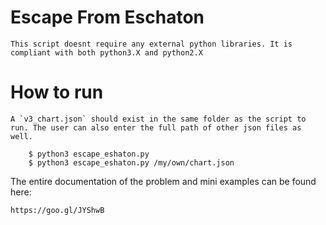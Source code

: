 # Escape From Eschaton

    This script doesnt require any external python libraries. It is
    compliant with both python3.X and python2.X

# How to run

    A `v3_chart.json` should exist in the same folder as the script to
    run. The user can also enter the full path of other json files as
    well.

        $ python3 escape_eshaton.py
        $ python3 escape_eshaton.py /my/own/chart.json

The entire documentation of the problem and mini examples can be found
here:

    https://goo.gl/JYShwB
